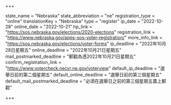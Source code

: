 +++

state_name = "Nebraska"
state_abbreviation = "ne"
registration_type = "online"
translationKey = "Nebraska"
type = "register"
ip_date = "2022-10-28"
online_date = "2022-10-21"
hp_link = "https://sos.nebraska.gov/elections/2020-elections"
registration_link = "https://www.nebraska.gov/apps-sos-voter-registration/"
more_info_link = "https://sos.nebraska.gov/elections/voter-forms"
ip_deadline = "2022年10月28日星期五"
online_deadline = "2022年10月21日星期五"
mail_postmarked_deadline = "郵戳為憑2022年10月21日星期五"
confirm_registration_link = "https://www.votercheck.necvr.ne.gov/voterview"
default_ip_deadline = "選舉日前的第二個星期五"
default_online_deadline = "選舉日前的第三個星期五"
default_mail_postmarked_deadline = "必須在選舉日之前的第三個星期五蓋上郵戳"

+++